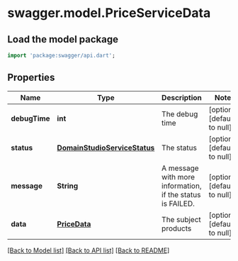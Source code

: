 # swagger.model.PriceServiceData

## Load the model package
```dart
import 'package:swagger/api.dart';
```

## Properties
Name | Type | Description | Notes
------------ | ------------- | ------------- | -------------
**debugTime** | **int** | The debug time | [optional] [default to null]
**status** | [**DomainStudioServiceStatus**](DomainStudioServiceStatus.md) | The status | [optional] [default to null]
**message** | **String** | A message with more information, if the status is FAILED. | [optional] [default to null]
**data** | [**PriceData**](PriceData.md) | The subject products | [optional] [default to null]

[[Back to Model list]](../README.md#documentation-for-models) [[Back to API list]](../README.md#documentation-for-api-endpoints) [[Back to README]](../README.md)



